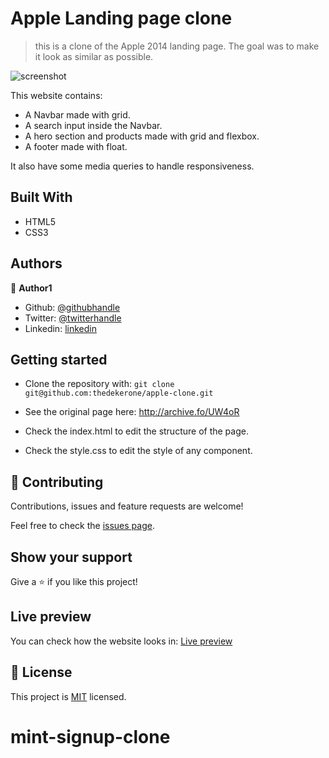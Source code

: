 # Apple Landing page clone

> this is a clone of the Apple 2014 landing page. The goal was to make it look as similar as possible.

![screenshot](img/screenshot2.png)

This website contains:

- A Navbar made with grid.
- A search input inside the Navbar.
- A hero section and products made with grid and flexbox.
- A footer made with float.

It also have some media queries to handle responsiveness.

## Built With

- HTML5
- CSS3

## Authors

👤 **Author1**

- Github: [@githubhandle](https://github.com/thedekerone)
- Twitter: [@twitterhandle](https://twitter.com/mauricio_fow)
- Linkedin: [linkedin](https://www.linkedin.com/in/mauricio-fow-aranibar-b2173514b/)

## Getting started

- Clone the repository with:
    ``` git clone git@github.com:thedekerone/apple-clone.git ```

- See the original page here: http://archive.fo/UW4oR

- Check the index.html to edit the structure of the page.

- Check the style.css to edit the style of any component.

## 🤝 Contributing

Contributions, issues and feature requests are welcome!

Feel free to check the [issues page](issues/).

## Show your support

Give a ⭐️ if you like this project!

## Live preview

You can check how the website looks in: [Live preview](https://rawcdn.githack.com/thedekerone/apple-clone/66637af3bce8ad1b89bca6727ade4d680b5a4a4a/index.html)

## 📝 License

This project is [MIT](lic.url) licensed.
# mint-signup-clone
